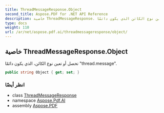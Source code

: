 ```yaml
---
title: ThreadMessageResponse.Object
second_title: Aspose.PDF for .NET API Reference
description: خاصية ThreadMessageResponse. تحصل أو تعين نوع الكائن الذي يكون دائمًا thread.message
type: docs
weight: 110
url: /ar/net/aspose.pdf.ai/threadmessageresponse/object/
---
```

## خاصية ThreadMessageResponse.Object

تحصل أو تعين نوع الكائن، الذي يكون دائمًا "thread.message".

```csharp
public string Object { get; set; }
```

### انظر أيضًا

* class [ThreadMessageResponse](../)
* namespace [Aspose.Pdf.AI](../../../aspose.pdf.ai/)
* assembly [Aspose.PDF](../../../)